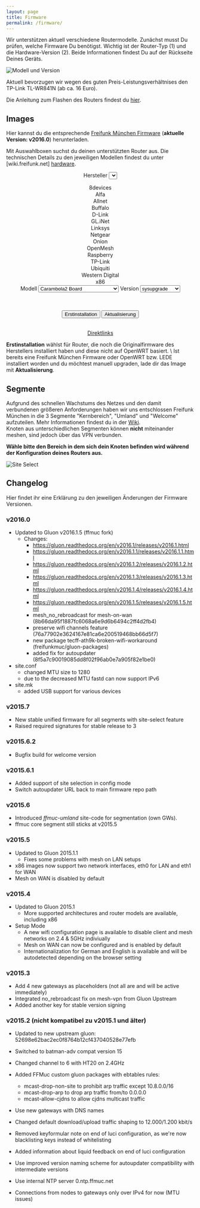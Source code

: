 ```yaml
---
layout: page
title: Firmware
permalink: /firmware/
---
```


Wir unterstützen aktuell verschiedene Routermodelle. Zunächst musst Du prüfen, welche Firmware Du benötigst. Wichtig ist der Router-Typ (1) und die Hardware-Version (2). Beide Informationen findest Du auf der Rückseite Deines Geräts.

![Modell und Version](/assets/router-flashen/guide-14.jpg)

Aktuell bevorzugen wir wegen des guten Preis-Leistungsverhältnises den TP-Link TL-WR841N (ab ca. 16 Euro).

Die Anleitung zum Flashen des Routers findest du [hier][router-flashen].

## Images

Hier kannst du die entsprechende [Freifunk München Firmware](http://firmware.ffmuc.net/) (**aktuelle Version: v2016.0**) herunterladen.

Mit Auswahlboxen suchst du deinen unterstützten Router aus. Die technischen Details zu den jeweiligen Modellen findest du unter [wiki.freifunk.net]
[hardware].

<div markdown="0" style="text-align:center">

<label for="brand">Hersteller</label>
<select id="brand" onchange="giveSelection(1,this.value)">
  <option value="8devices">8devices</option>
  <option value="alfa">Alfa</option>
  <option value="allnet">Allnet</option>
  <option value="buffalo">Buffalo</option>
  <option value="d-link">D-Link</option>
  <option value="gl-inet">GL.iNet</option>
  <option value="linksys">Linksys</option>
  <option value="netgear">Netgear</option>
  <option value="onion">Onion</option>
  <option value="openmesh">OpenMesh</option>
  <option value="raspberry">Raspberry</option>
  <option value="tp-link">TP-Link</option>
  <option value="ubiquiti">Ubiquiti</option>
  <option value="wd">Western Digital</option>
  <option value="x86">x86</option>
</select>
<label for="model">Modell</label>
<select id="model" onchange="giveSelection(2,this.value)">
  <option data-option="8devices" value="carambola2-board">Carambola2 Board</option>
  <option data-option="alfa" value="ap121">AP121</option>
  <option data-option="alfa" value="ap121u">AP121U</option>
  <option data-option="alfa" value="hornet-ub">Hornet UB</option>
  <option data-option="alfa" value="n2-n5">N2-N5</option>
  <option data-option="alfa" value="tube2h">Tube2H</option>
  <option data-option="allnet" value="all0315n">ALL0315N</option>
  <option data-option="buffalo" value="wzr-600dhp">WZR 600DHP</option>
  <option data-option="buffalo" value="wzr-hp-ag300h">WZR HP AG300H</option>
  <option data-option="buffalo" value="wzr-hp-g300nh">WZR HP G300NH</option>
  <option data-option="buffalo" value="wzr-hp-g450h">WZR HP G450H</option>
  <option data-option="d-link" value="dir-505">DIR-505</option>
  <option data-option="d-link" value="dir-615">DIR-615</option>
  <option data-option="d-link" value="dir-825">DIR-825</option>
  <option data-option="gl-inet" value="6408a">6408A</option>
  <option data-option="gl-inet" value="6416a">6416A</option>  
  <option data-option="linksys" value="wrt160nl">WRT160NL</option>
  <option data-option="netgear" value="wndr3700">WNDR3700</option>
  <option data-option="netgear" value="wndr3700v2">WNDR3700v2</option>
  <option data-option="netgear" value="wndr3700v4">WNDR3700v4</option>
  <option data-option="netgear" value="wndr3800">WNDR3800</option>
  <option data-option="netgear" value="wndr4300">WNDR4300</option>
  <option data-option="netgear" value="wndrmacv2">WNDRMACv2</option>  
  <option data-option="onion" value="omega">OMEGA</option>
  <option data-option="openmesh" value="mr1750">MR1750</option>
  <option data-option="openmesh" value="mr1750v2">MR1750v2</option>
  <option data-option="openmesh" value="mr600">MR600</option>
  <option data-option="openmesh" value="mr600v2">MR600v2</option>
  <option data-option="openmesh" value="mr900">MR600</option>
  <option data-option="openmesh" value="mr900v2">MR600v2</option>
  <option data-option="openmesh" value="om2p-hs">OM2P-HS</option>
  <option data-option="openmesh" value="om2p-hsv2">OM2P-HSv2</option>
  <option data-option="openmesh" value="om2p-hsv3">OM2P-HSv3</option>
  <option data-option="openmesh" value="om2p-lc">OM2P-LC</option>
  <option data-option="openmesh" value="om2p">OM2P</option>
  <option data-option="openmesh" value="om2pv2">OM2Pv2</option>
  <option data-option="openmesh" value="om5p-ac">OM5P-AC</option>
  <option data-option="openmesh" value="om5p-acv2">OM5P-ACv2</option>
  <option data-option="openmesh" value="om5p-an">OM5P-AN</option>
  <option data-option="openmesh" value="om5p">OM5P</option>
  <option data-option="raspberry" value="pi">Pi</option>
  <option data-option="tp-link" value="archer-c5">Archer C5</option>
  <option data-option="tp-link" value="archer-c7">Archer C7</option>
  <option data-option="tp-link" value="cpe210">CPE210</option>
  <option data-option="tp-link" value="cpe220">CPE220</option>
  <option data-option="tp-link" value="cpe510">CPE510</option>
  <option data-option="tp-link" value="cpe520">CPE520</option>
  <option data-option="tp-link" value="tl-mr13u">TL-MR13U</option>
  <option data-option="tp-link" value="tl-mr3020">TL-MR3020</option>
  <option data-option="tp-link" value="tl-mr3040">TL-MR3040</option>
  <option data-option="tp-link" value="tl-mr3220">TL-MR3220</option>
  <option data-option="tp-link" value="tl-mr3420">TL-MR3420</option>
  <option data-option="tp-link" value="tl-wa701n-nd">TL-WA701N/ND</option>
  <option data-option="tp-link" value="tl-wa750re">TL-WA750RE</option>
  <option data-option="tp-link" value="tl-wa7510n">TL-WA7510N</option>
  <option data-option="tp-link" value="tl-wa801n-nd">TL-WA801N/ND</option>
  <option data-option="tp-link" value="tl-wa830re">TL-WA830RE</option>
  <option data-option="tp-link" value="tl-wa850re">TL-WA850RE</option>
  <option data-option="tp-link" value="tl-wa860re">TL-WA860RE</option>
  <option data-option="tp-link" value="tl-wa901n-nd">TL-WA901N/ND</option>
  <option data-option="tp-link" value="tl-wdr3500">TL-WDR3500</option>
  <option data-option="tp-link" value="tl-wdr3600">TL-WDR3600</option>
  <option data-option="tp-link" value="tl-wdr4300">TL-WDR4300</option>
  <option data-option="tp-link" value="tl-wdr4900">TL-WDR4900</option>
  <option data-option="tp-link" value="tl-wr1043n-nd">TL-WR1043N/ND</option>
  <option data-option="tp-link" value="tl-wr2543n-nd">TL-WR2543N/ND</option>  
  <option data-option="tp-link" value="tl-wr703n">TL-WR703N</option>
  <option data-option="tp-link" value="tl-wr710n">TL-WR710N</option>
  <option data-option="tp-link" value="tl-wr740n-nd">TL-WR740N/ND</option>
  <option data-option="tp-link" value="tl-wr741n-nd">TL-WR741N/ND</option>
  <option data-option="tp-link" value="tl-wr743n-nd">TL-WR743N/ND</option>
  <option data-option="tp-link" value="tl-wr841n-nd">TL-WR841N/ND</option>
  <option data-option="tp-link" value="tl-wr842n-nd">TL-WR842N/ND</option>
  <option data-option="tp-link" value="tl-wr843n-nd">TL-WR843N/ND</option>
  <option data-option="tp-link" value="tl-wr940n-nd">TL-WR940N/ND</option>
  <option data-option="tp-link" value="tl-wr941n-nd">TL-WR941N/ND</option>  
  <option data-option="ubiquiti" value="airgateway">AirGateway</option>
  <option data-option="ubiquiti" value="airrouter">AirRouter</option>
  <option data-option="ubiquiti" value="bullet-m">Bullet M</option>
  <option data-option="ubiquiti" value="bullet-m2">Bullet M2</option>
  <option data-option="ubiquiti" value="bullet-m5">Bullet M5</option>
  <option data-option="ubiquiti" value="loco-m">Nanostation Loco M</option>
  <option data-option="ubiquiti" value="loco-m-xw">Nanostation Loco M XW</option>
  <option data-option="ubiquiti" value="nanostation-m-xw">Nanostation M XW</option>
  <option data-option="ubiquiti" value="nanostation-m">Nanostation/Loco M</option>
  <option data-option="ubiquiti" value="nanostation-m2">Nanostation/Loco M2</option>
  <option data-option="ubiquiti" value="nanostation-m5">Nanostation/Loco M5</option>
  <option data-option="ubiquiti" value="picostation-m">Picostation M2</option>
  <option data-option="ubiquiti" value="rocket-m-xw">Rocket M XW</option>
  <option data-option="ubiquiti" value="rocket-m">Rocket M</option>
  <option data-option="ubiquiti" value="rocket-m2">Rocket M2</option>
  <option data-option="ubiquiti" value="rocket-m5">Rocket M5</option>
  <option data-option="ubiquiti" value="unifi-ap-pro">UniFi AP-Pro</option>
  <option data-option="ubiquiti" value="unifi">UniFi AP / Unifi AP-LR</option>
  <option data-option="ubiquiti" value="unifiap-outdoor+">UniFi Outdoor+</option>
  <option data-option="ubiquiti" value="unifiap-outdoor">UniFi Outdoor</option>
  <option data-option="wd" value="my-net-n600">My Net N600</option>
  <option data-option="wd" value="my-net-n750">My Net N750</option>  
  <option data-option="x86" value="vmi32">Virtual Machine Images (x86)</option>
  <option data-option="x86" value="vmi64">Virtual Machine Images (x86-64)</option>
</select>
<label for="version">Version</label>
<select id="version">
  <option data-option="carambola2-board" value="">sysupgrade</option>
  <option data-option="ap121" value="">factory</option>
  <option data-option="ap121u" value="">factory</option>
  <option data-option="hornet-ub" value="">factory</option>
  <option data-option="n2-n5" value="">sysupgrade</option>
  <option data-option="tube2h" value="">sysupgrade</option>
  <option data-option="all0315n" value="">sysupgrade</option>
  <option data-option="wzr-600dhp" value="">factory</option>
  <option data-option="wzr-hp-ag300h" value="">factory</option>
  <option data-option="wzr-hp-g300nh" value="">factory</option>
  <option data-option="wzr-hp-g300nh2" value="">factory</option>
  <option data-option="wzr-hp-g450h" value="">factory</option>
  <option data-option="dir-505" value="rev-a1">rev A1</option>
  <option data-option="dir-505" value="rev-a2">rev A2</option>
  <option data-option="dir-615" value="rev-c1">rev C1</option>
  <option data-option="dir-825" value="rev-b1">rev B1</option>  
  <option data-option="6408a" value="v1">v1</option>
  <option data-option="6416a" value="v1">v1</option>  
  <option data-option="wrt160nl" value="">factory</option>
  <option data-option="wndr3700" value="">factory</option>
  <option data-option="wndr3700v2" value="">factory</option>
  <option data-option="wndr3700v4" value="">factory</option>
  <option data-option="wndr3800" value="">factory</option>
  <option data-option="wndr4300" value="">factory</option>
  <option data-option="wndrmacv2" value="">factory</option>  
  <option data-option="omega" value="">factory</option>
  <option data-option="mr1750" value="">factory</option>
  <option data-option="mr1750v2" value="">factory</option>
  <option data-option="mr600" value="">factory</option>
  <option data-option="mr600v2" value="">factory</option>
  <option data-option="mr900" value="">factory</option>
  <option data-option="mr900v2" value="">factory</option>
  <option data-option="om2p" value="">factory</option>
  <option data-option="om2pv2" value="">factory</option>
  <option data-option="om2p-hs" value="">factory</option>
  <option data-option="om2p-hsv2" value="">factory</option>
  <option data-option="om2p-hsv3" value="">factory</option>
  <option data-option="om2p-lc" value="">factory</option>
  <option data-option="om5p" value="">factory</option>
  <option data-option="om5p-ac" value="">factory</option>   
  <option data-option="om5p-acv2" value="">factory</option>   
  <option data-option="om5p-an" value="">factory</option>   
  <option data-option="pi" value="">1.x</option>
  <option data-option="pi" value="2">2.x</option>
  <option data-option="archer-c5" value="v1">1.x</option>
  <option data-option="archer-c7" value="v2">2.x</option>
  <option data-option="cpe210" value="v1.0">1.0</option>
  <option data-option="cpe210" value="v1.1">1.1</option>
  <option data-option="cpe220" value="v1.0">1.0</option>
  <option data-option="cpe220" value="v1.1">1.1</option>
  <option data-option="cpe510" value="v1.0">1.0</option>
  <option data-option="cpe510" value="v1.1">1.1</option>
  <option data-option="cpe520" value="v1.0">1.0</option>
  <option data-option="cpe520" value="v1.1">1.1</option>
  <option data-option="tl-mr13u" value="v1">1.x</option>
  <option data-option="tl-mr3020" value="v1">1.x</option>
  <option data-option="tl-mr3040" value="v1">1.x</option>
  <option data-option="tl-mr3040" value="v2">2.x</option>
  <option data-option="tl-mr3220" value="v1">1.x</option>
  <option data-option="tl-mr3220" value="v2">2.x</option>
  <option data-option="tl-mr3420" value="v1">1.x</option>
  <option data-option="tl-mr3420" value="v2">2.x</option>
  <option data-option="tl-wa701n-nd" value="v1">1.x</option>
  <option data-option="tl-wa701n-nd" value="v2">2.x</option>
  <option data-option="tl-wa750re" value="v1">1.x</option>
  <option data-option="tl-wa7510n" value="v1">1.x</option>
  <option data-option="tl-wa801n-nd" value="v1">1.x</option>
  <option data-option="tl-wa801n-nd" value="v2">2.x</option>
  <option data-option="tl-wa801n-nd" value="v3">3.x</option>
  <option data-option="tl-wa830re" value="v1">1.x</option>
  <option data-option="tl-wa830re" value="v2">2.x</option>
  <option data-option="tl-wa850re" value="v1">1.x</option>
  <option data-option="tl-wa860re" value="v1">1.x</option>
  <option data-option="tl-wa901n-nd" value="v1">1.x</option>
  <option data-option="tl-wa901n-nd" value="v2">2.x</option>
  <option data-option="tl-wa901n-nd" value="v3">3.x</option>
  <option data-option="tl-wa901n-nd" value="v4">4.x</option>
  <option data-option="tl-wdr3500" value="v1">1.x</option>
  <option data-option="tl-wdr3600" value="v1">1.x</option>
  <option data-option="tl-wdr4300" value="v1">1.x</option>
  <option data-option="tl-wdr4900" value="v1">1.x</option>
  <option data-option="tl-wr1043n-nd" value="v1">1.x</option>
  <option data-option="tl-wr1043n-nd" value="v2">2.x</option>
  <option data-option="tl-wr1043n-nd" value="v3">3.x</option>
  <option data-option="tl-wr1043n-nd" value="v4">4.x</option>
  <option data-option="tl-wr2543n-nd" value="v1">1.x</option>
  <option data-option="tl-wr703n" value="v1">1.x</option>
  <option data-option="tl-wr710n" value="v1">1.x</option>
  <option data-option="tl-wr710n" value="v2">2.0</option>
  <option data-option="tl-wr710n" value="v2.1">2.1</option>
  <option data-option="tl-wr740n-nd" value="v1">1.x</option>
  <option data-option="tl-wr740n-nd" value="v3">3.x</option>
  <option data-option="tl-wr740n-nd" value="v4">4.x</option>
  <option data-option="tl-wr740n-nd" value="v5">5.x</option>
  <option data-option="tl-wr741n-nd" value="v1">1.x</option>
  <option data-option="tl-wr741n-nd" value="v2">2.x</option>
  <option data-option="tl-wr741n-nd" value="v4">4.x</option>
  <option data-option="tl-wr741n-nd" value="v5">5.x</option>
  <option data-option="tl-wr743n-nd" value="v1">1.x</option>
  <option data-option="tl-wr743n-nd" value="v2">2.x</option>
  <option data-option="tl-wr841n-nd" value="v3">3.x</option>
  <option data-option="tl-wr841n-nd" value="v5">5.x</option>
  <option data-option="tl-wr841n-nd" value="v7">7.x</option>
  <option data-option="tl-wr841n-nd" value="v8">8.x</option>
  <option data-option="tl-wr841n-nd" value="v9">9.x</option>
  <option data-option="tl-wr841n-nd" value="v10">10.x</option>
  <option data-option="tl-wr841n-nd" value="v11">11.x</option>
  <option data-option="tl-wr842n-nd" value="v1">1.x</option>
  <option data-option="tl-wr842n-nd" value="v2">2.x</option>
  <option data-option="tl-wr842n-nd" value="v3">3.x</option>
  <option data-option="tl-wr843n-nd" value="v1">1.x</option>
  <option data-option="tl-wr940n-nd" value="v1">1.x</option>
  <option data-option="tl-wr940n-nd" value="v2">2.x</option>
  <option data-option="tl-wr940n-nd" value="v3">3.x</option>
  <option data-option="tl-wr941n-nd" value="v2">2.x</option>
  <option data-option="tl-wr941n-nd" value="v3">3.x</option>
  <option data-option="tl-wr941n-nd" value="v4">4.x</option>
  <option data-option="tl-wr941n-nd" value="v5">5.x</option>
  <option data-option="tl-wr941n-nd" value="v6">6.x</option>
  <option data-option="airgateway" value="">factory</option>
  <option data-option="airrouter" value="">factory</option>
  <option data-option="bullet-m" value="">factory</option>
  <option data-option="bullet-m2" value="">factory</option>
  <option data-option="bullet-m5" value="">factory</option>
  <option data-option="loco-m" value="">factory only</option>
  <option data-option="loco-m-xw" value="">factory</option>
  <option data-option="nanostation-m" value="">factory</option>
  <option data-option="nanostation-m2" value="">factory</option>
  <option data-option="nanostation-m5" value="">factory</option>
  <option data-option="nanostation-m-xw" value="">factory</option>
  <option data-option="picostation-m2" value="">factory</option>
  <option data-option="rocket-m" value="">factory only</option>
  <option data-option="rocket-m2" value="">factory</option>
  <option data-option="rocket-m5" value="">factory</option>
  <option data-option="rocket-m-xw" value="">factory</option>
  <option data-option="unifi" value="">factory</option>
  <option data-option="unifi-ap-pro" value="">factory</option>
  <option data-option="unifiap-outdoor" value="">factory</option>
  <option data-option="unifiap-outdoor+" value="">factory</option>
  <option data-option="my-net-n600" value="">factory</option>
  <option data-option="my-net-n750" value="">factory</option>
  <option data-option="vmi64" value="64">Generic</option>
  <option data-option="vmi64" value="64-virtualbox">Virtualbox VDI</option>
  <option data-option="vmi64" value="64-vmware">VMware vmdk</option>
  <option data-option="vmi32" value="generic">Generic</option>
  <option data-option="vmi32" value="kvm">QEMU/KVM</option>
  <option data-option="vmi32" value="virtualbox">Virtualbox VDI</option>
  <option data-option="vmi32" value="vmware">VMware vmdk</option>
</select>

<script type="text/javascript">
var sel1 = document.querySelector('#brand');
var sel2 = document.querySelector('#model');
var sel3 = document.querySelector('#version');
var options2 = sel2.querySelectorAll('option');
var options3 = sel3.querySelectorAll('option');

function giveSelection(box,selValue) {
  var sel;
  var options;
  if(box === 1) {
    sel = sel2;
    options = options2;
  } else {
    sel = sel3;
    options = options3;
  }
  sel.innerHTML = '';
  for(var i = 0; i < options.length; i++) {
    if(options[i].dataset.option === selValue) {
      sel.appendChild(options[i]);
    }
  }
  if(box === 1) {
    giveSelection(2,sel.value);
  }
}
giveSelection(1,sel1.value);

function getImage(code,type,url,gluon) {
  var el1 = document.getElementById('brand');
  var el2 = document.getElementById('model');
  var el3 = document.getElementById('version');
  var brand = el1.options[el1.selectedIndex].value;
  var model = el2.options[el2.selectedIndex].value;
  var version = el3.options[el3.selectedIndex].value;
  var imgURL = url + type + '/gluon-' + code + '-' + gluon + '-' + brand;
  if(model !== 'vmi32' && model !== 'vmi64') {
    imgURL += '-' + model;
  }
  if(version.length != 0) {
    imgURL += '-' + version;
  }
  if(type === 'sysupgrade') {
    imgURL += '-' + type;
  }
  if(version === 'kvm' || version == '64' || version === 'generic') {
    imgURL += '.img.gz';
  } else if(version == '64-virtualbox' || version === 'virtualbox') {
    imgURL += '.vdi';
  } else if(version == '64-vmware' || version === 'vmware') {
    imgURL += '.vmdk';
  } else {
    imgURL += '.bin';
  }
  window.location = imgURL;
}
</script>

<br><br>
  <button type="button" class="btn btn-default" onclick="getImage('ffmuc','factory','https://firmware.ffmuc.net/stable/','v2016.0');">Erstinstallation</button>
  <button type="button" class="btn btn-primary" onclick="getImage('ffmuc','sysupgrade','https://firmware.ffmuc.net/stable/','v2016.0');">Aktualisierung</button>

<br>
<a href="http://firmware.ffmuc.net/stable/">Direktlinks</a>

</div>

**Erstinstallation** wählst 
für Router, die noch die Originalfirmware des Herstellers installiert haben und diese nicht auf OpenWRT basiert. \\
Ist bereits eine Freifunk München Firmware oder OpenWRT bzw. LEDE installiert worden und du möchtest manuell upgraden, lade dir das Image mit **Aktualisierung**.

## Segmente

Aufgrund des schnellen Wachstums des Netzes und den damit verbundenen größeren Anforderungen haben wir uns entschlossen Freifunk München in die 3 Segmente "Kernbereich", "Umland" und "Welcome" aufzuteilen. Mehr Informationen findest du in der [Wiki](https://ffmuc.net/wiki/p/Segmente#Die_aktuellen_Segmente). <br>
Knoten aus unterschiedlichen Segmenten können **nicht** miteinander meshen, sind jedoch über das VPN verbunden.

**Wähle bitte den Bereich in dem sich dein Knoten befinden wird während der Konfiguration deines Routers aus.**

![Site Select](/assets/firmware/site-select.png)

## Changelog

Hier findet ihr eine Erklärung zu den jeweiligen Änderungen der Firmware Versionen.

### v2016.0
 - Updated to Gluon v2016.1.5 (ffmuc fork)
   - Changes:
     - https://gluon.readthedocs.org/en/v2016.1/releases/v2016.1.html
     - https://gluon.readthedocs.org/en/v2016.1.1/releases/v2016.1.1.html
     - https://gluon.readthedocs.org/en/v2016.1.2/releases/v2016.1.2.html
     - https://gluon.readthedocs.org/en/v2016.1.3/releases/v2016.1.3.html
     - https://gluon.readthedocs.org/en/v2016.1.4/releases/v2016.1.4.html
     - https://gluon.readthedocs.org/en/v2016.1.5/releases/v2016.1.5.html
     - mesh_no_rebroadcast for mesh-on-wan (8b66da95f1887fc6068a6e9d6b6494c2ff4d2fb4)
     - preserve wifi channels feature (76a77902e3624167e81ca6e200519468bb66d5f7)
     - new package tecff-ath9k-broken-wifi-workaround (freifunkmuc/gluon-packages)
     - added fix for autoupdater (8f5a7c90019085dd8f02f96ab0e7a905f82e1be0)
 - site.conf
   - changed MTU size to 1280
   - due to the decreased MTU fastd can now support IPv6
 - site.mk
   - added USB support for various devices

### v2015.7
 * New stable unified firmware for all segments with site-select feature
 * Raised required signatures for stable release to 3

### v2015.6.2
 * Bugfix build for welcome version

### v2015.6.1
 * Added support of site selection in config mode
 * Switch autoupdater URL back to main firmware repo path

### v2015.6
 - Introduced *ffmuc-umland* site-code for segmentation (own GWs).
 - ffmuc core segment still sticks at v2015.5

### v2015.5
 - Updated to Gluon 2015.1.1
   - Fixes some problems with mesh on LAN setups
 - x86 images now support two network interfaces, eth0 for LAN and eth1 for WAN
 - Mesh on WAN is disabled by default

### v2015.4
 - Updated to Gluon 2015.1
   - More supported architectures and router models are available, including x86
 - Setup Mode
   - A new wifi configuration page is available to disable client and mesh
     networks on 2.4 & 5GHz indiviually
   - Mesh on WAN can now be configured and is enabled by default
   - Internationalization for German and English is available and will
     be autodetected depending on the browser setting

### v2015.3

- Add 4 new gateways as placeholders (not all are and will be active immediately)
- Integrated no_rebroadcast fix on mesh-vpn from Gluon Upstream
- Added another key for stable version signing

### v2015.2 (nicht kompatibel zu v2015.1 und älter)

 - Updated to new upstream gluon: 52698e62bac2ec0f8764b12cf437040528e77efb

 - Switched to batman-adv compat version 15
 - Changed channel to 6 with HT20 on 2.4GHz
 - Added FFMuc custom gluon packages with ebtables rules:
   - mcast-drop-non-site to prohibit arp traffic except 10.8.0.0/16
   - mcast-drop-arp to drop arp traffic from/to 0.0.0.0
   - mcast-allow-cjdns to allow cjdns multicast traffic
 - Use new gateways with DNS names
 - Changed default download/upload traffic shaping to 12.000/1.200 kbit/s
 - Removed keyformular note on end of luci configuration, as we're now
   blacklisting keys instead of whitelisting
 - Added information about liquid feedback on end of luci configuration
 - Use improved version naming scheme for autoupdater compatibility with
   intermediate versions
 - Use internal NTP server 0.ntp.ffmuc.net
 - Connections from nodes to gateways only over IPv4 for now (MTU issues)

[hardware]: http://wiki.freifunk.net/Kategorie:Hardware
[router-flashen]: /router-flashen/
